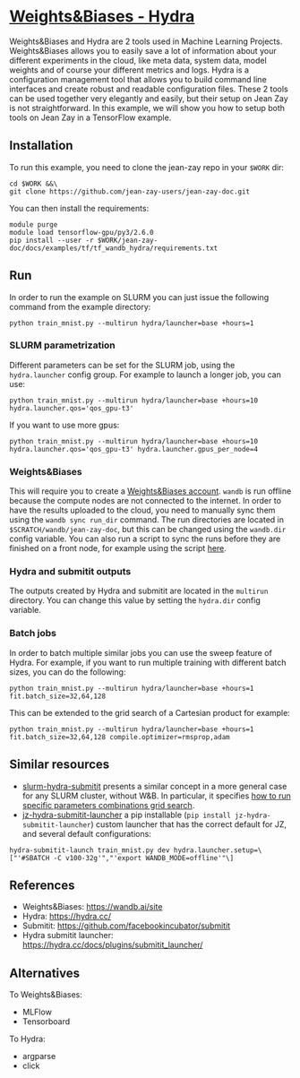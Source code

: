 # [Weights&Biases - Hydra](https://github.com/jean-zay-users/jean-zay-doc/tree/master/docs/examples/tf/tf_wandb_hydra)

Weights&Biases and Hydra are 2 tools used in Machine Learning Projects.
Weights&Biases allows you to easily save a lot of information about your different experiments in the cloud, like meta data, system data, model weights and of course your different metrics and logs.
Hydra is a configuration management tool that allows you to build command line interfaces and create robust and readable configuration files.
These 2 tools can be used together very elegantly and easily, but their setup on Jean Zay is not straightforward.
In this example, we will show you how to setup both tools on Jean Zay in a TensorFlow example.

## Installation

To run this example, you need to clone the jean-zay repo in your `$WORK` dir:
```
cd $WORK &&\
git clone https://github.com/jean-zay-users/jean-zay-doc.git
```

You can then install the requirements:
```
module purge
module load tensorflow-gpu/py3/2.6.0
pip install --user -r $WORK/jean-zay-doc/docs/examples/tf/tf_wandb_hydra/requirements.txt
```

## Run
In order to run the example on SLURM you can just issue the following command from the example directory:
```
python train_mnist.py --multirun hydra/launcher=base +hours=1
```

### SLURM parametrization
Different parameters can be set for the SLURM job, using the `hydra.launcher` config group.
For example to launch a longer job, you can use:
```
python train_mnist.py --multirun hydra/launcher=base +hours=10 hydra.launcher.qos='qos_gpu-t3'
```

If you want to use more gpus:
```
python train_mnist.py --multirun hydra/launcher=base +hours=10 hydra.launcher.qos='qos_gpu-t3' hydra.launcher.gpus_per_node=4
```

### Weights&Biases
This will require you to create a [Weights&Biases account](https://wandb.ai/).
`wandb` is run offline because the compute nodes are not connected to the internet.
In order to have the results uploaded to the cloud, you need to manually sync them using the `wandb sync run_dir` command.
The run directories are located in `$SCRATCH/wandb/jean-zay-doc`, but this can be changed using the `wandb.dir` config variable.
You can also run a script to sync the runs before they are finished on a front node, for example using the script [here](https://gist.github.com/zaccharieramzi/3e1abc67aefac106ede2883c56ac8e1a).

### Hydra and submitit outputs
The outputs created by Hydra and submitit are located in the `multirun` directory.
You can change this value by setting the `hydra.dir` config variable.

### Batch jobs
In order to batch multiple similar jobs you can use the sweep feature of Hydra.
For example, if you want to run multiple training with different batch sizes, you can do the following:
```
python train_mnist.py --multirun hydra/launcher=base +hours=1 fit.batch_size=32,64,128
```

This can be extended to the grid search of a Cartesian product for example:
```
python train_mnist.py --multirun hydra/launcher=base +hours=1 fit.batch_size=32,64,128 compile.optimizer=rmsprop,adam
```

## Similar resources

- [slurm-hydra-submitit](https://github.com/RaphaelMeudec/slurm-hydra-submitit) presents a similar concept in a more general case for any SLURM cluster, without W&B. In particular, it specifies [how to run specific parameters combinations grid search](https://github.com/RaphaelMeudec/slurm-hydra-submitit#specific-parameters-combinations).
- [jz-hydra-submitit-launcher](https://github.com/zaccharieramzi/jz-hydra-submitit-launcher) a pip installable (`pip install jz-hydra-submitit-launcher`) custom launcher that has the correct default for JZ, and several default configurations:
```
hydra-submitit-launch train_mnist.py dev hydra.launcher.setup=\["'#SBATCH -C v100-32g'","'export WANDB_MODE=offline'"\]
```


## References
- Weights&Biases: https://wandb.ai/site
- Hydra: https://hydra.cc/
- Submitit: https://github.com/facebookincubator/submitit
- Hydra submitit launcher: https://hydra.cc/docs/plugins/submitit_launcher/

## Alternatives

To Weights&Biases:
- MLFlow
- Tensorboard

To Hydra:
- argparse
- click